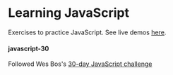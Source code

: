 # Learning JavaScript
Exercises to practice JavaScript.
See live demos [here](https://stephaniekyyip.github.io/learning-javascript/).

#### javascript-30
Followed Wes Bos's [30-day JavaScript challenge](https://www.youtube.com/playlist?list=PLu8EoSxDXHP6CGK4YVJhL_VWetA865GOH)